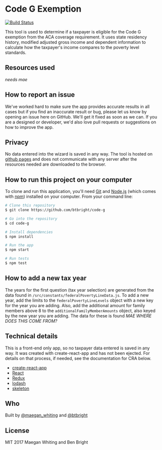 
# Code G Exemption
[![Build Status](https://travis-ci.org/btbright/code-g.svg?branch=master)](https://travis-ci.org/btbright/code-g)

This tool is used to determine if a taxpayer is eligible for the Code G exemption from the ACA coverage requirement. It uses state residency history, modified adjusted gross income and dependent information to calculate how the taxpayer's income compares to the poverty level standards.

## Resources used
*needs mae*

## How to report an issue
We've worked hard to make sure the app provides accurate results in all cases but if you find an inaccurate result or bug, please let us know by opening an issue here on GitHub. We'll get it fixed as soon as we can. If you are a designed or developer, we'd also love pull requests or suggestions on how to improve the app.

## Privacy
No data entered into the wizard is saved in any way. The tool is hosted on [github pages](https://pages.github.com/) and does not communicate with any server after the resources needed are downloaded to the browser.

## How to run this project on your computer
To clone and run this application, you'll need [Git](https://git-scm.com) and [Node.js](https://nodejs.org/en/download/) (which comes with [npm](http://npmjs.com)) installed on your computer. From your command line:

```bash
# Clone this repository
$ git clone https://github.com/btbright/code-g

# Go into the repository
$ cd code-g

# Install dependencies
$ npm install

# Run the app
$ npm start

# Run tests
$ npm test
```

## How to add a new tax year
The years for the first question (tax year selection) are generated from the data found in `/src/constants/federalPovertyLineData.js`. To add a new year, add the limits to the `federalPovertyLineLevels` object with a new key for the year you are adding. Also, add the additional amount for family members above 8 to the `additionalFamilyMemberAmounts` object, also keyed by the new year you are adding. The data for these is found *MAE WHERE DOES THIS COME FROM?*

## Technical details
This is a front-end only app, so no taxpayer data entered is saved in any way. It was created with create-react-app and has not been ejected. For details on that process, if needed, see the documentation for CRA below.

  - [create-react-app](https://github.com/facebookincubator/create-react-app)
  - [React](https://facebook.github.io/react/)
  - [Redux](http://redux.js.org/)
  - [lodash](https://lodash.com)
  - [skeleton](http://getskeleton.com/)

## Who
Built by [@maegan_whiting](https://twitter.com/maegan_whiting) and [@btbright](https://twitter.com/btbright)

## License
MIT 2017 Maegan Whiting and Ben Bright
